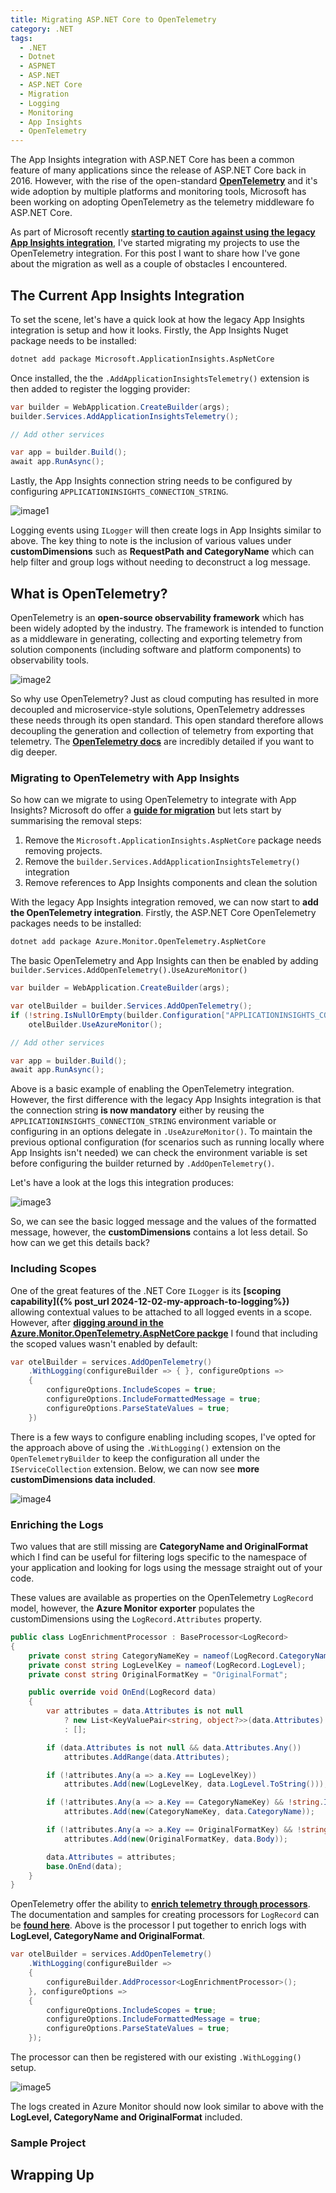 ```yaml
---
title: Migrating ASP.NET Core to OpenTelemetry
category: .NET
tags:
  - .NET
  - Dotnet
  - ASPNET
  - ASP.NET
  - ASP.NET Core
  - Migration
  - Logging
  - Monitoring
  - App Insights
  - OpenTelemetry
---
```


The App Insights integration with ASP.NET Core has been a common feature of many applications since the release of ASP.NET Core back in 2016. However, with the rise of the open-standard **[OpenTelemetry](https://opentelemetry.io/)** and it's wide adoption by multiple platforms and monitoring tools, Microsoft has been working on adopting OpenTelemetry as the telemetry middleware fo ASP.NET Core.

As part of Microsoft recently **[starting to caution against using the legacy App Insights integration](https://learn.microsoft.com/en-us/azure/azure-monitor/app/asp-net-core)**, I've started migrating my projects to use the OpenTelemetry integration. For this post I want to share how I've gone about the migration as well as a couple of obstacles I encountered.

## The Current App Insights Integration

To set the scene, let's have a quick look at how the legacy App Insights integration is setup and how it looks. Firstly, the App Insights Nuget package needs to be installed:

``` bash
dotnet add package Microsoft.ApplicationInsights.AspNetCore
```

Once installed, the the `.AddApplicationInsightsTelemetry()` extension is then added to register the logging provider:

``` cs
var builder = WebApplication.CreateBuilder(args);
builder.Services.AddApplicationInsightsTelemetry();

// Add other services

var app = builder.Build();
await app.RunAsync();
```

Lastly, the App Insights connection string needs to be configured by configuring `APPLICATIONINSIGHTS_CONNECTION_STRING`.

![image1](/images/migrating-aspnet-core-to-opentelemetry/image1.png)

Logging events using `ILogger` will then create logs in App Insights similar to above. The key thing to note is the inclusion of various values under **customDimensions** such as **RequestPath and CategoryName** which can help filter and group logs without needing to deconstruct a log message.

## What is OpenTelemetry?

OpenTelemetry is an **open-source observability framework** which has been widely adopted by the industry. The framework is intended to function as a middleware in generating, collecting and exporting telemetry from solution components (including software and platform components) to observability tools.

![image2](/images/migrating-aspnet-core-to-opentelemetry/image2.png)

So why use OpenTelemetry? Just as cloud computing has resulted in more decoupled and microservice-style solutions, OpenTelemetry addresses these needs through its open standard. This open standard therefore allows decoupling the generation and collection of telemetry from exporting that telemetry. The **[OpenTelemetry docs](https://opentelemetry.io/docs/what-is-opentelemetry/)** are incredibly detailed if you want to dig deeper.

### Migrating to OpenTelemetry with App Insights

So how can we migrate to using OpenTelemetry to integrate with App Insights? Microsoft do offer a **[guide for migration](https://learn.microsoft.com/en-us/azure/azure-monitor/app/opentelemetry-dotnet-migrate)** but lets start by summarising the removal steps:

1. Remove the `Microsoft.ApplicationInsights.AspNetCore` package needs removing projects.
2. Remove the `builder.Services.AddApplicationInsightsTelemetry()` integration
3. Remove references to App Insights components and clean the solution

With the legacy App Insights integration removed, we can now start to **add the OpenTelemetry integration**. Firstly, the ASP.NET Core OpenTelemetry packages needs to be installed:

``` bash
dotnet add package Azure.Monitor.OpenTelemetry.AspNetCore
```

The basic OpenTelemetry and App Insights can then be enabled by adding `builder.Services.AddOpenTelemetry().UseAzureMonitor()`

``` cs
var builder = WebApplication.CreateBuilder(args);

var otelBuilder = builder.Services.AddOpenTelemetry();
if (!string.IsNullOrEmpty(builder.Configuration["APPLICATIONINSIGHTS_CONNECTION_STRING"]))
    otelBuilder.UseAzureMonitor();

// Add other services

var app = builder.Build();
await app.RunAsync();
```

Above is a basic example of enabling the OpenTelemetry integration. However, the first difference with the legacy App Insights integration is that the connection string **is now mandatory** either by reusing the `APPLICATIONINSIGHTS_CONNECTION_STRING` environment variable or configuring in an options delegate in `.UseAzureMonitor()`. To maintain the previous optional configuration (for scenarios such as running locally where App Insights isn't needed) we can check the environment variable is set before configuring the builder returned by `.AddOpenTelemetry()`.

Let's have a look at the logs this integration produces:

![image3](/images/migrating-aspnet-core-to-opentelemetry/image3.png)

So, we can see the basic logged message and the values of the formatted message, however, the **customDimensions** contains a lot less detail. So how can we get this details back?

### Including Scopes

One of the great features of the .NET Core `ILogger` is its **[scoping capability]({% post_url 2024-12-02-my-approach-to-logging%})** allowing contextual values to be attached to all logged events in a scope. However, after **[digging around in the Azure.Monitor.OpenTelemetry.AspNetCore packge](https://github.com/Azure/azure-sdk-for-net/blob/b04b7e05f7a7002f8dec9d897d0400777874c3b4/sdk/monitor/Azure.Monitor.OpenTelemetry.AspNetCore/src/OpenTelemetryBuilderExtensions.cs#L155)** I found that including the scoped values wasn't enabled by default:

``` cs
var otelBuilder = services.AddOpenTelemetry()
    .WithLogging(configureBuilder => { }, configureOptions =>
    {
        configureOptions.IncludeScopes = true;
        configureOptions.IncludeFormattedMessage = true;
        configureOptions.ParseStateValues = true;
    })
```

There is a few ways to configure enabling including scopes, I've opted for the approach above of using the `.WithLogging()` extension on the `OpenTelemetryBuilder` to keep the configuration all under the `IServiceCollection` extension. Below, we can now see **more customDimensions data included**.

![image4](/images/migrating-aspnet-core-to-opentelemetry/image4.png)

### Enriching the Logs

Two values that are still missing are **CategoryName and OriginalFormat** which I find can be useful for filtering logs specific to the namespace of your application and looking for logs using the message straight out of your code.

These values are available as properties on the OpenTelemetry `LogRecord` model, however, the **Azure Monitor exporter** populates the customDimensions using the `LogRecord.Attributes` property.

``` cs
public class LogEnrichmentProcessor : BaseProcessor<LogRecord>
{
    private const string CategoryNameKey = nameof(LogRecord.CategoryName);
    private const string LogLevelKey = nameof(LogRecord.LogLevel);
    private const string OriginalFormatKey = "OriginalFormat";

    public override void OnEnd(LogRecord data)
    {
        var attributes = data.Attributes is not null
            ? new List<KeyValuePair<string, object?>>(data.Attributes)
            : [];

        if (data.Attributes is not null && data.Attributes.Any())
            attributes.AddRange(data.Attributes);

        if (!attributes.Any(a => a.Key == LogLevelKey))
            attributes.Add(new(LogLevelKey, data.LogLevel.ToString()));

        if (!attributes.Any(a => a.Key == CategoryNameKey) && !string.IsNullOrWhiteSpace(data.CategoryName))
            attributes.Add(new(CategoryNameKey, data.CategoryName));

        if (!attributes.Any(a => a.Key == OriginalFormatKey) && !string.IsNullOrWhiteSpace(data.Body))
            attributes.Add(new(OriginalFormatKey, data.Body));

        data.Attributes = attributes;
        base.OnEnd(data);
    }
}
```

OpenTelemetry offer the ability to **[enrich telemetry through processors](https://github.com/open-telemetry/opentelemetry-dotnet/blob/main/docs/trace/extending-the-sdk/README.md#enriching-processor)**. The documentation and samples for creating processors for `LogRecord` can be **[found here](https://github.com/open-telemetry/opentelemetry-dotnet/blob/main/docs/logs/extending-the-sdk/README.md#processor)**. Above is the processor I put together to enrich logs with **LogLevel, CategoryName and OriginalFormat**.

``` cs
var otelBuilder = services.AddOpenTelemetry()
    .WithLogging(configureBuilder =>
    {
        configureBuilder.AddProcessor<LogEnrichmentProcessor>();
    }, configureOptions =>
    {
        configureOptions.IncludeScopes = true;
        configureOptions.IncludeFormattedMessage = true;
        configureOptions.ParseStateValues = true;
    });
```

The processor can then be registered with our existing `.WithLogging()` setup.

![image5](/images/migrating-aspnet-core-to-opentelemetry/image5.png)

The logs created in Azure Monitor should now look similar to above with the **LogLevel, CategoryName and OriginalFormat** included.

### Sample Project

## Wrapping Up
